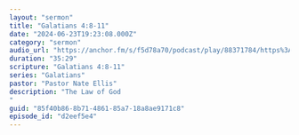 ```yaml
---
layout: "sermon"
title: "Galatians 4:8-11"
date: "2024-06-23T19:23:08.000Z"
category: "sermon"
audio_url: "https://anchor.fm/s/f5d78a70/podcast/play/88371784/https%3A%2F%2Fd3ctxlq1ktw2nl.cloudfront.net%2Fproduction%2F2024-5-23%2F381450805-48000-1-f2d0e803e2a47.m4a"
duration: "35:29"
scripture: "Galatians 4:8-11"
series: "Galatians"
pastor: "Pastor Nate Ellis"
description: "The Law of God
"
guid: "85f40b86-8b71-4861-85a7-18a8ae9171c8"
episode_id: "d2eef5e4"
---
```


